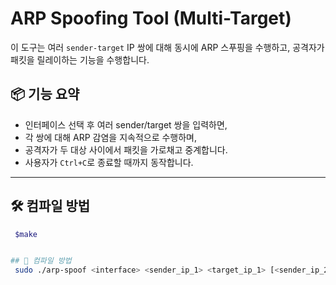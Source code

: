# ARP Spoofing Tool (Multi-Target)

이 도구는 여러 `sender-target` IP 쌍에 대해 동시에 ARP 스푸핑을 수행하고, 공격자가 패킷을 릴레이하는 기능을 수행합니다.

## 📦 기능 요약

- 인터페이스 선택 후 여러 sender/target 쌍을 입력하면,
- 각 쌍에 대해 ARP 감염을 지속적으로 수행하며,
- 공격자가 두 대상 사이에서 패킷을 가로채고 중계합니다.
- 사용자가 `Ctrl+C`로 종료할 때까지 동작합니다.

---

## 🛠️ 컴파일 방법

```bash
 $make


## 🚀 컴파일 방법
 sudo ./arp-spoof <interface> <sender_ip_1> <target_ip_1> [<sender_ip_2> <target_ip_2> ...]

